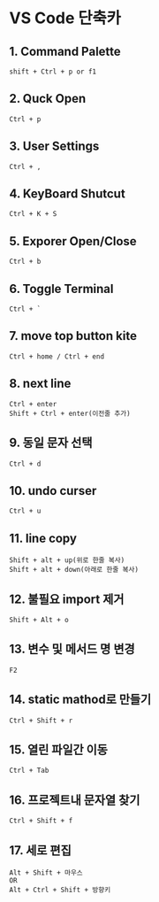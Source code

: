 # VS Code 단축카

## 1. Command Palette

    shift + Ctrl + p or f1

## 2. Quck Open

    Ctrl + p

## 3. User Settings

    Ctrl + ,

## 4. KeyBoard Shutcut

    Ctrl + K + S

## 5. Exporer Open/Close

    Ctrl + b

## 6. Toggle Terminal

    Ctrl + `

## 7. move top button kite

    Ctrl + home / Ctrl + end

## 8. next line

    Ctrl + enter
    Shift + Ctrl + enter(이전줄 추가)

## 9. 동일 문자 선택

    Ctrl + d

## 10. undo curser

    Ctrl + u

## 11. line copy

    Shift + alt + up(위로 한줄 복사)
    Shift + alt + down(아래로 한줄 복사)

## 12. 불필요 import 제거

    Shift + Alt + o

## 13. 변수 및 메서드 명 변경

    F2

## 14. static mathod로 만들기

    Ctrl + Shift + r

## 15. 열린 파일간 이동

    Ctrl + Tab

## 16. 프로젝트내 문자열 찾기

    Ctrl + Shift + f

## 17. 세로 편집

    Alt + Shift + 마우스
    OR
    Alt + Ctrl + Shift + 방향키
